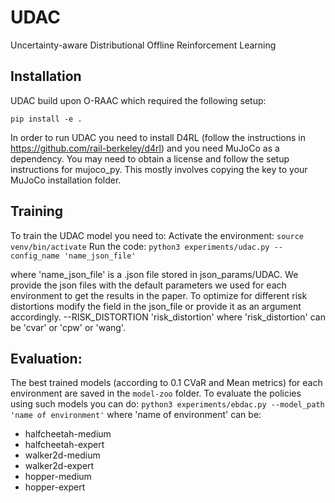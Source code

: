 # UDAC
Uncertainty-aware Distributional Offline Reinforcement Learning

## Installation

 UDAC build upon O-RAAC which required the following setup:

```
pip install -e .
```

In order to run UDAC you need to install D4RL (follow the instructions in https://github.com/rail-berkeley/d4rl) and  you need MuJoCo as a dependency. You may need to obtain a license and follow the setup instructions for mujoco_py. This mostly involves copying the key to your MuJoCo installation folder.


## Training 
To train the UDAC model you need to:
Activate the environment:
`source venv/bin/activate`
Run the code:
`python3 experiments/udac.py --config_name 'name_json_file'`

where 'name_json_file' is a .json file stored in json_params/UDAC.
We provide the json files with the default parameters we used for each 
environment to get the results in the paper.
To optimize for different risk distortions modify the field in the json_file
or provide it as an argument accordingly.
--RISK_DISTORTION 'risk_distortion'
where 'risk_distortion' can be 'cvar' or 'cpw' or 'wang'.
 
## Evaluation:
The best trained models (according to 0.1 CVaR and Mean metrics) for each environment are saved in the `model-zoo` folder.
To evaluate the policies using such models you can do:
`python3 experiments/ebdac.py --model_path 'name of environment'`
where 'name of environment' can be:
* halfcheetah-medium
* halfcheetah-expert
* walker2d-medium
* walker2d-expert
* hopper-medium
* hopper-expert



